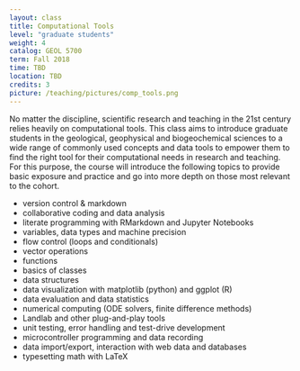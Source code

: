 ```yaml
---
layout: class
title: Computational Tools
level: "graduate students"
weight: 4
catalog: GEOL 5700
term: Fall 2018
time: TBD
location: TBD
credits: 3
picture: /teaching/pictures/comp_tools.png
---
```


No matter the discipline, scientific research and teaching in the 21st century relies heavily on computational tools. This class aims to introduce graduate students in the geological, geophysical and biogeochemical sciences to a wide range of commonly used concepts and data tools to empower them to find the right tool for their computational needs in research and teaching. For this purpose, the course will introduce the following topics to provide basic exposure and practice and go into more depth on those most relevant to the cohort.

- version control & markdown
- collaborative coding and data analysis
- literate programming with RMarkdown and Jupyter Notebooks
- variables, data types and machine precision
- flow control (loops and conditionals)
- vector operations
- functions
- basics of classes
- data structures
- data visualization with matplotlib (python) and ggplot (R)
- data evaluation and data statistics
- numerical computing (ODE solvers, finite difference methods)
- Landlab and other plug-and-play tools
- unit testing, error handling and test-drive development
- microcontroller programming and data recording
- data import/export, interaction with web data and databases
- typesetting math with LaTeX
